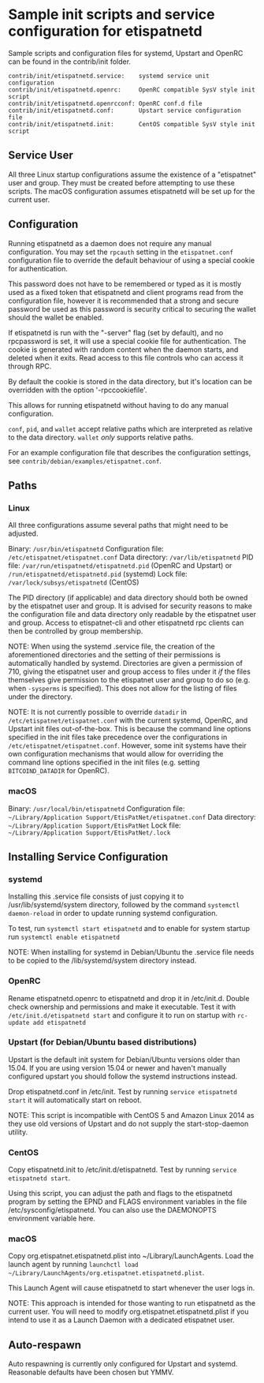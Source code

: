 Sample init scripts and service configuration for etispatnetd
==========================================================

Sample scripts and configuration files for systemd, Upstart and OpenRC
can be found in the contrib/init folder.

    contrib/init/etispatnetd.service:    systemd service unit configuration
    contrib/init/etispatnetd.openrc:     OpenRC compatible SysV style init script
    contrib/init/etispatnetd.openrcconf: OpenRC conf.d file
    contrib/init/etispatnetd.conf:       Upstart service configuration file
    contrib/init/etispatnetd.init:       CentOS compatible SysV style init script

Service User
---------------------------------

All three Linux startup configurations assume the existence of a "etispatnet" user
and group.  They must be created before attempting to use these scripts.
The macOS configuration assumes etispatnetd will be set up for the current user.

Configuration
---------------------------------

Running etispatnetd as a daemon does not require any manual configuration. You may
set the `rpcauth` setting in the `etispatnet.conf` configuration file to override
the default behaviour of using a special cookie for authentication.

This password does not have to be remembered or typed as it is mostly used
as a fixed token that etispatnetd and client programs read from the configuration
file, however it is recommended that a strong and secure password be used
as this password is security critical to securing the wallet should the
wallet be enabled.

If etispatnetd is run with the "-server" flag (set by default), and no rpcpassword is set,
it will use a special cookie file for authentication. The cookie is generated with random
content when the daemon starts, and deleted when it exits. Read access to this file
controls who can access it through RPC.

By default the cookie is stored in the data directory, but it's location can be overridden
with the option '-rpccookiefile'.

This allows for running etispatnetd without having to do any manual configuration.

`conf`, `pid`, and `wallet` accept relative paths which are interpreted as
relative to the data directory. `wallet` *only* supports relative paths.

For an example configuration file that describes the configuration settings,
see `contrib/debian/examples/etispatnet.conf`.

Paths
---------------------------------

### Linux

All three configurations assume several paths that might need to be adjusted.

Binary:              `/usr/bin/etispatnetd`
Configuration file:  `/etc/etispatnet/etispatnet.conf`
Data directory:      `/var/lib/etispatnetd`
PID file:            `/var/run/etispatnetd/etispatnetd.pid` (OpenRC and Upstart) or `/run/etispatnetd/etispatnetd.pid` (systemd)
Lock file:           `/var/lock/subsys/etispatnetd` (CentOS)

The PID directory (if applicable) and data directory should both be owned by the
etispatnet user and group. It is advised for security reasons to make the
configuration file and data directory only readable by the etispatnet user and
group. Access to etispatnet-cli and other etispatnetd rpc clients can then be
controlled by group membership.

NOTE: When using the systemd .service file, the creation of the aforementioned
directories and the setting of their permissions is automatically handled by
systemd. Directories are given a permission of 710, giving the etispatnet user and group
access to files under it _if_ the files themselves give permission to the
etispatnet user and group to do so (e.g. when `-sysperms` is specified). This does not allow
for the listing of files under the directory.

NOTE: It is not currently possible to override `datadir` in
`/etc/etispatnet/etispatnet.conf` with the current systemd, OpenRC, and Upstart init
files out-of-the-box. This is because the command line options specified in the
init files take precedence over the configurations in
`/etc/etispatnet/etispatnet.conf`. However, some init systems have their own
configuration mechanisms that would allow for overriding the command line
options specified in the init files (e.g. setting `BITCOIND_DATADIR` for
OpenRC).

### macOS

Binary:              `/usr/local/bin/etispatnetd`
Configuration file:  `~/Library/Application Support/EtisPatNet/etispatnet.conf`
Data directory:      `~/Library/Application Support/EtisPatNet`
Lock file:           `~/Library/Application Support/EtisPatNet/.lock`

Installing Service Configuration
-----------------------------------

### systemd

Installing this .service file consists of just copying it to
/usr/lib/systemd/system directory, followed by the command
`systemctl daemon-reload` in order to update running systemd configuration.

To test, run `systemctl start etispatnetd` and to enable for system startup run
`systemctl enable etispatnetd`

NOTE: When installing for systemd in Debian/Ubuntu the .service file needs to be copied to the /lib/systemd/system directory instead.

### OpenRC

Rename etispatnetd.openrc to etispatnetd and drop it in /etc/init.d.  Double
check ownership and permissions and make it executable.  Test it with
`/etc/init.d/etispatnetd start` and configure it to run on startup with
`rc-update add etispatnetd`

### Upstart (for Debian/Ubuntu based distributions)

Upstart is the default init system for Debian/Ubuntu versions older than 15.04. If you are using version 15.04 or newer and haven't manually configured upstart you should follow the systemd instructions instead.

Drop etispatnetd.conf in /etc/init.  Test by running `service etispatnetd start`
it will automatically start on reboot.

NOTE: This script is incompatible with CentOS 5 and Amazon Linux 2014 as they
use old versions of Upstart and do not supply the start-stop-daemon utility.

### CentOS

Copy etispatnetd.init to /etc/init.d/etispatnetd. Test by running `service etispatnetd start`.

Using this script, you can adjust the path and flags to the etispatnetd program by
setting the EPND and FLAGS environment variables in the file
/etc/sysconfig/etispatnetd. You can also use the DAEMONOPTS environment variable here.

### macOS

Copy org.etispatnet.etispatnetd.plist into ~/Library/LaunchAgents. Load the launch agent by
running `launchctl load ~/Library/LaunchAgents/org.etispatnet.etispatnetd.plist`.

This Launch Agent will cause etispatnetd to start whenever the user logs in.

NOTE: This approach is intended for those wanting to run etispatnetd as the current user.
You will need to modify org.etispatnet.etispatnetd.plist if you intend to use it as a
Launch Daemon with a dedicated etispatnet user.

Auto-respawn
-----------------------------------

Auto respawning is currently only configured for Upstart and systemd.
Reasonable defaults have been chosen but YMMV.
